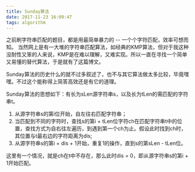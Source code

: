 ```yaml
---
title: Sunday算法
date: 2017-11-23 16:09:47
tags: algorithm
---
```


之前刷字符串匹配的题目，都是用最简单暴力的 -- 一个个字符匹配，效率可想而知。
当然网上是有一大堆的字符串匹配算法，如经典的KMP算法，但对于我这种没耐性又笨的人来说，KMP是在难以理解，又难实现。所以一直在寻找一个简单又易懂的替代算法，于是就有了这篇博文。

Sunday算法的历史什么的就不过多叙述了，也不与其它算法做太多比较，毕竟嘿嘿。不过这个能称得上简答高效还是有它的道理。

Sunday算法的思想如下：有长为sLen源字符串s，以及长为tLen的需匹配的字符串t。

1. 从源字符串s的第i位开始，自左往右匹配字符串；
2. 当匹配到不同的字符时，查找s的第i + tLen位字符ch在匹配字符串t中的位置，查找方式为自右往左遍历，到遇到第一个ch为止。假设此时找到ch时，其位置与t最右边的字符距离为dis;
3. 从源字符串s的第i + dis + 1开始，重复1的操作，直到s的第sLen - tLen位。

这里有一个情况，就是ch在t中不存在，那么此时dis = 0，即从源字符串s的第i + 1开始匹配。
